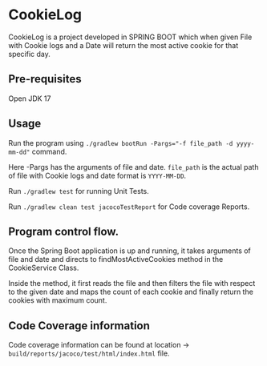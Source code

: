 # CookieLog

CookieLog is a project developed in SPRING BOOT which when given File with Cookie logs and a Date will return the most active cookie for that specific day.

## Pre-requisites

Open JDK 17

## Usage

Run the program using `./gradlew bootRun -Pargs="-f file_path -d yyyy-mm-dd"` command.

Here -Pargs has the arguments of file and date. `file_path` is the actual path of file with Cookie logs and date format is `YYYY-MM-DD`.

Run `./gradlew test` for running Unit Tests.

Run `./gradlew clean test jacocoTestReport` for Code coverage Reports.

## Program control flow.

Once the Spring Boot application is up and running, it takes arguments of file and date and directs to findMostActiveCookies method in the CookieService Class.

Inside the method, it first reads the file and then filters the file with respect to the given date and maps the count of each cookie and finally return the cookies with maximum count.

## Code Coverage information

Code coverage information can be found at location -> `build/reports/jacoco/test/html/index.html` file.
